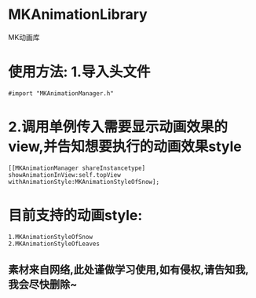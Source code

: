 # MKAnimationLibrary
MK动画库

使用方法:
1.导入头文件
=====
```oc
#import "MKAnimationManager.h"
```
 
2.调用单例传入需要显示动画效果的view,并告知想要执行的动画效果style
=====
```oc
[[MKAnimationManager shareInstancetype] showAnimationInView:self.topView withAnimationStyle:MKAnimationStyleOfSnow];
```


目前支持的动画style:
=====
```oc
1.MKAnimationStyleOfSnow
2.MKAnimationStyleOfLeaves
```


素材来自网络,此处谨做学习使用,如有侵权,请告知我,我会尽快删除~
----
